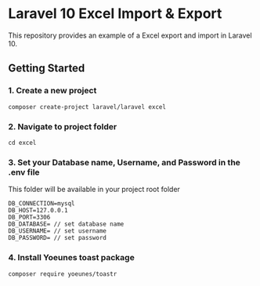 # Laravel 10 Excel Import & Export

This repository provides an example of a Excel export and import in Laravel 10.

## Getting Started

### 1. Create a new project

```
composer create-project laravel/laravel excel
```

### 2. Navigate to project folder

```
cd excel
```

### 3. Set your Database name, Username, and Password in the .env file

This folder will be available in your project root folder

```
DB_CONNECTION=mysql
DB_HOST=127.0.0.1
DB_PORT=3306
DB_DATABASE= // set database name
DB_USERNAME= // set username
DB_PASSWORD= // set password
```

### 4. Install Yoeunes toast package

```
composer require yoeunes/toastr
```
